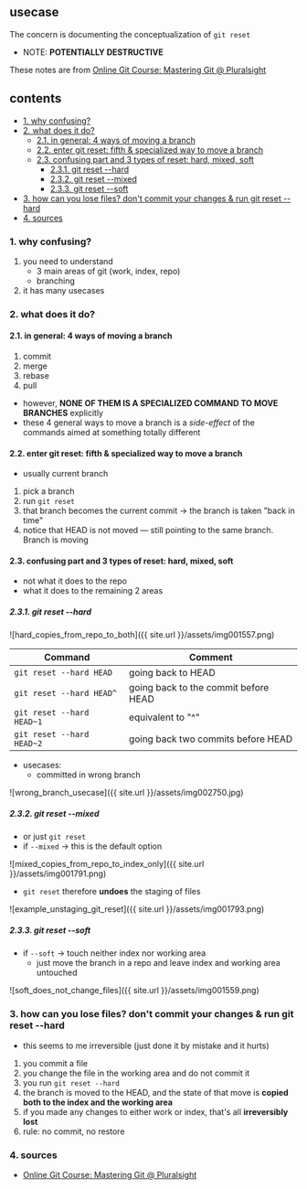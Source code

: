 ## usecase
The concern is documenting the conceptualization of `git reset`

* NOTE: **POTENTIALLY DESTRUCTIVE**

These notes are from [Online Git Course: Mastering Git @ Pluralsight](https://www.pluralsight.com/courses/mastering-git)

## contents
<!-- TOC -->

- [1. why confusing?](#1-why-confusing)
- [2. what does it do?](#2-what-does-it-do)
    - [2.1. in general: 4 ways of moving a branch](#21-in-general-4-ways-of-moving-a-branch)
    - [2.2. enter git reset: fifth & specialized way to move a branch](#22-enter-git-reset-fifth--specialized-way-to-move-a-branch)
    - [2.3. confusing part and 3 types of reset: hard, mixed, soft](#23-confusing-part-and-3-types-of-reset-hard-mixed-soft)
        - [2.3.1. git reset --hard](#231-git-reset---hard)
        - [2.3.2. git reset --mixed](#232-git-reset---mixed)
        - [2.3.3. git reset --soft](#233-git-reset---soft)
- [3. how can you lose files? don't commit your changes & run git reset --hard](#3-how-can-you-lose-files-dont-commit-your-changes--run-git-reset---hard)
- [4. sources](#4-sources)

<!-- /TOC -->

### 1. why confusing?
1. you need to understand
    * 3 main areas of git (work, index, repo)
    * branching
2. it has many usecases

### 2. what does it do?
#### 2.1. in general: 4 ways of moving a branch
1. commit
2. merge
3. rebase  
4. pull

* however, **NONE OF THEM IS A SPECIALIZED COMMAND TO MOVE BRANCHES** explicitly
* these 4 general ways to move a branch is a _side-effect_ of the commands aimed at something totally different

#### 2.2. enter git reset: fifth & specialized way to move a branch
* usually current branch

1. pick a branch
2. run `git reset`
3. that branch becomes the current commit → the branch is taken "back in time"
4. notice that HEAD is not moved — still pointing to the same branch. Branch is moving

#### 2.3. confusing part and 3 types of reset: hard, mixed, soft
* not what it does to the repo
* what it does to the remaining 2 areas

##### 2.3.1. git reset --hard

![hard_copies_from_repo_to_both]({{ site.url }}/assets/img001557.png)

Command                   | Comment
--------------------------|-------------------------------------
`git reset --hard HEAD`   | going back to HEAD
`git reset --hard HEAD^`  | going back to the commit before HEAD
`git reset --hard HEAD~1` | equivalent to "^"
`git reset --hard HEAD~2` | going back two commits before HEAD

* usecases:
    - committed in wrong branch

![wrong_branch_usecase]({{ site.url }}/assets/img002750.jpg)

##### 2.3.2. git reset --mixed
* or just `git reset`
* if `--mixed` → this is the default option 

![mixed_copies_from_repo_to_index_only]({{ site.url }}/assets/img001791.png)

* `git reset` therefore **undoes** the staging of files

![example_unstaging_git_reset]({{ site.url }}/assets/img001793.png)

##### 2.3.3. git reset --soft
* if `--soft` → touch neither index nor working area
    * just move the branch in a repo and leave index and working area untouched

![soft_does_not_change_files]({{ site.url }}/assets/img001559.png)

### 3. how can you lose files? don't commit your changes & run git reset --hard 
* this seems to me irreversible (just done it by mistake and it hurts)

1. you commit a file
2. you change the file in the working area and do not commit it
3. you run `git reset --hard` 
4. the branch is moved to the HEAD, and the state of that move is **copied both to the index and the working area**
5. if you made any changes to either work or index, that's all **irreversibly lost** 
6. rule: no commit, no restore

### 4. sources
* [Online Git Course: Mastering Git @ Pluralsight](https://www.pluralsight.com/courses/mastering-git)
